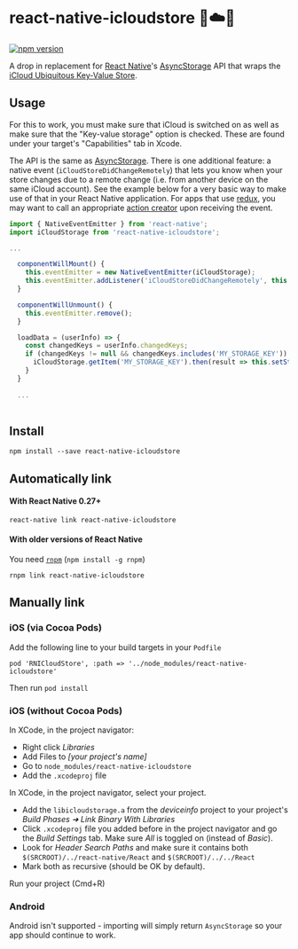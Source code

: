 # react-native-icloudstore 📱☁️📱

[![npm version](https://badge.fury.io/js/react-native-icloudstore.svg)](http://badge.fury.io/js/react-native-icloudstore)

A drop in replacement for [React Native](https://github.com/facebook/react-native)'s [AsyncStorage](https://facebook.github.io/react-native/docs/asyncstorage.html) API that wraps the [iCloud Ubiquitous Key-Value Store](https://developer.apple.com/library/content/documentation/General/Conceptual/iCloudDesignGuide/Chapters/DesigningForKey-ValueDataIniCloud.html).

## Usage

For this to work, you must make sure that iCloud is switched on as well as make sure that the "Key-value storage" option is checked. These are found under your target's "Capabilities" tab in Xcode.

The API is the same as [AsyncStorage](https://facebook.github.io/react-native/docs/asyncstorage.html). There is one additional feature: a native event (`iCloudStoreDidChangeRemotely`) that lets you know when your store changes due to a remote change (i.e. from another device on the same iCloud account). See the example below for a very basic way to make use of that in your React Native application. For apps that use [redux](http://redux.js.org), you may want to call an appropriate [action creator](http://redux.js.org/docs/basics/Actions.html) upon receiving the event.

```javascript
import { NativeEventEmitter } from 'react-native';
import iCloudStorage from 'react-native-icloudstore';

...

  componentWillMount() {
    this.eventEmitter = new NativeEventEmitter(iCloudStorage);
    this.eventEmitter.addListener('iCloudStoreDidChangeRemotely', this.loadData);
  }

  componentWillUnmount() {
    this.eventEmitter.remove();
  }

  loadData = (userInfo) => {
    const changedKeys = userInfo.changedKeys;
    if (changedKeys != null && changedKeys.includes('MY_STORAGE_KEY')) {
      iCloudStorage.getItem('MY_STORAGE_KEY').then(result => this.setState({ storage: result }));
    }
  }
  
  ...
  
```

## Install

```shell
npm install --save react-native-icloudstore
```

## Automatically link

#### With React Native 0.27+

```shell
react-native link react-native-icloudstore
```

#### With older versions of React Native

You need [`rnpm`](https://github.com/rnpm/rnpm) (`npm install -g rnpm`)

```shell
rnpm link react-native-icloudstore
```

## Manually link

### iOS (via Cocoa Pods)
Add the following line to your build targets in your `Podfile`

`pod 'RNICloudStore', :path => '../node_modules/react-native-icloudstore'`

Then run `pod install`

### iOS (without Cocoa Pods)

In XCode, in the project navigator:
- Right click _Libraries_
- Add Files to _[your project's name]_
- Go to `node_modules/react-native-icloudstore`
- Add the `.xcodeproj` file

In XCode, in the project navigator, select your project.
- Add the `libicloudstorage.a` from the _deviceinfo_ project to your project's _Build Phases ➜ Link Binary With Libraries_
- Click `.xcodeproj` file you added before in the project navigator and go the _Build Settings_ tab. Make sure _All_ is toggled on (instead of _Basic_).
- Look for _Header Search Paths_ and make sure it contains both `$(SRCROOT)/../react-native/React` and `$(SRCROOT)/../../React`
- Mark both as recursive (should be OK by default).

Run your project (Cmd+R)

### Android

Android isn't supported - importing will simply return `AsyncStorage` so your app should continue to work.

